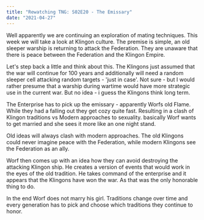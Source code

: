 ```yaml
---
title: "Rewatching TNG: S02E20 - The Emissary"
date: "2021-04-27"
---
```


Well apparently we are continuing an exploration of mating techniques. This week we will take a look at Klingon culture. The premise is simple, an old sleeper warship is returning to attack the Federation. They are unaware that there is peace between the Federation and the Klingon Empire.

Let's step back a little and think about this. The Klingons just assumed that the war will continue for 100 years and additionally will need a random sleeper cell attacking random targets - 'just in case'. Not sure - but I would rather presume that a warship during wartime would have more strategic use in the current war. But no idea - i guess the Klingons think long term.

The Enterprise has to pick up the emissary - apparently Worfs old Flame. While they had a falling out they get cozy quite fast. Resulting in a clash of Klingon traditions vs Modern approaches to sexuality. basically Worf wants to get married and she sees it more like an one night stand.

Old ideas will always clash with modern approaches. The old Klingons could never imagine peace with the Federation, while modern Klingons see the Federation as an ally.

Worf then comes up with an idea how they can avoid destroying the attacking Klingon ship. He creates a version of events that would work in the eyes of the old tradition. He takes command of the enterprise and it appears that the Klingons have won the war. As that was the only honorable thing to do.

In the end Worf does not marry his girl. Traditions change over time and every generation has to pick and choose which traditions they continue to honor.
